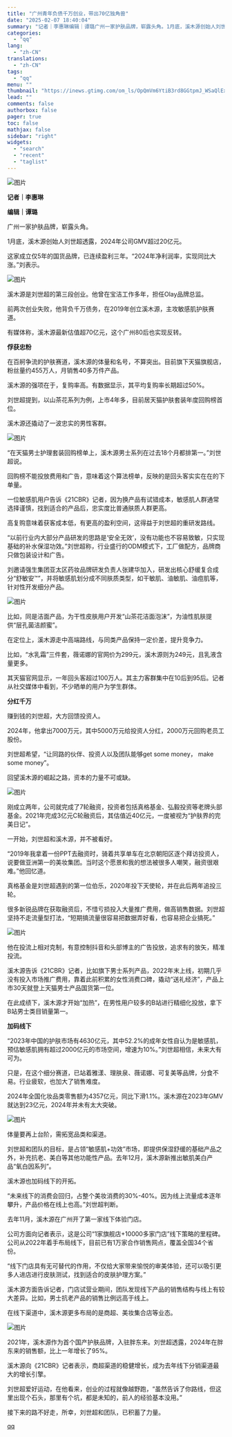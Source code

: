 ```yaml
---
title: "广州青年负债千万创业，带出70亿独角兽"
date: "2025-02-07 18:40:04"
summary: "记者｜李惠琳编辑｜谭璐广州一家护肤品牌，崭露头角。1月底，溪木源创始人刘世超透露，2024年公司GM..."
categories:
  - "qq"
lang:
  - "zh-CN"
translations:
  - "zh-CN"
tags:
  - "qq"
menu: ""
thumbnail: "https://inews.gtimg.com/om_ls/OpQmVm6YtiB3rd8GGtpmJ_WSaQlEx2zeRMXu_Vl8951YsAA_640360/0"
lead: ""
comments: false
authorbox: false
pager: true
toc: false
mathjax: false
sidebar: "right"
widgets:
  - "search"
  - "recent"
  - "taglist"
---
```


![图片](https://inews.gtimg.com/om_bt/O6X6q5XiN4-sz8wyGiN8q2yt6xgdJ_Xam7goTTI1K6-wYAA/641)

**记者｜李惠琳**

**编辑｜谭璐**

广州一家护肤品牌，崭露头角。

1月底，溪木源创始人刘世超透露，2024年公司GMV超过20亿元。

这家成立仅5年的国货品牌，已连续盈利三年。“2024年净利润率，实现同比大涨。”刘表示。

![图片](https://inews.gtimg.com/om_bt/OqFD9WaGZoJ8dE5Cx1LJdXSgs3vfAiIVowsJ9gY6QvchsAA/641)

溪木源是刘世超的第三段创业。他曾在宝洁工作多年，担任Olay品牌总监。

前两次创业失败，他背负千万债务，在2019年创立溪木源，主攻敏感肌护肤赛道。

有媒体称，溪木源最新估值超70亿元，这个广州80后也实现反转。

**俘获忠粉**

在百舸争流的护肤赛道，溪木源的体量和名号，不算突出。目前旗下天猫旗舰店，粉丝量约455万人，月销售40多万件产品。

溪木源的强项在于，复购率高。有数据显示，其平均复购率长期超过50%。

刘世超提到，以山茶花系列为例，上市4年多，目前居天猫护肤套装年度回购榜首位。

溪木源还撬动了一波忠实的男性客群。

![图片](https://inews.gtimg.com/om_bt/OUKR83bjnxSSX_D9wUln_QeqxLItZjTrkoes_cZZlKSPYAA/641)

“在天猫男士护理套装回购榜单上，溪木源男士系列在过去18个月都排第一。”刘世超说。

回购榜不能投放费用和广告，意味着这个算法榜单，反映的是回头客实实在在的下单量。

一位敏感肌用户告诉《21CBR》记者，因为换产品有试错成本，敏感肌人群通常选择谨慎，找到适合的产品后，忠实度比普通肤质人群更高。

高复购意味着获客成本低，有更高的盈利空间，这得益于刘世超的重研发路线。

“以前行业内大部分产品研发的思路是‘安全无效’，没有功能也不容易致敏，只实现基础的补水保湿功效。”刘世超称，行业盛行的ODM模式下，工厂做配方，品牌商只做包装设计和广告。

刘邀请强生集团亚太区药妆品牌研发负责人张建华加入，研发出核心舒缓复合成分“舒敏安™”，并将敏感肌划分成不同肤质类型，如干敏肌、油敏肌、油痘肌等，针对性开发细分产品。

![图片](https://inews.gtimg.com/om_bt/OhUBlPT3wkQikBysAcd3JUSX-eZPmWBLzVUVHNNgwT5SoAA/641)

比如，同是洁面产品，为干性皮肤用户开发“山茶花洁面泡沫”，为油性肌肤提供“层孔菌洁颜蜜”。

在定位上，溪木源走中高端路线，与同类产品保持一定价差，提升竞争力。

比如，“水乳霜”三件套，薇诺娜的官网价为299元，溪木源则为249元，且乳液含量更多。

其天猫官网显示，一年回头客超过100万人。其主力客群集中在10后到95后。记者从社交媒体中看到，不少晒单的用户为学生群体。

**分红千万**

赚到钱的刘世超，大方回馈投资人。

2024年，他拿出7000万元，其中5000万元给投资人分红，2000万元回购老员工股份。

刘世超希望，“让同路的伙伴、投资人以及团队能够get some money， make some money”。

回望溪木源的崛起之路，资本的力量不可或缺。

![图片](https://inews.gtimg.com/om_bt/OX5cKeDZKoUXZKGcoWjK1v2wSPfslxGK9DITmYknxB7McAA/641)

刚成立两年，公司就完成了7轮融资，投资者包括真格基金、弘毅投资等老牌头部基金。2021年完成3亿元C轮融资后，其估值近40亿元，一度被视为“护肤界的完美日记”。

一开始，刘世超和溪木源，并不被看好。

“2019年我拿着一份PPT去融资时，骑着共享单车在北京朝阳区逐个拜访投资人，说要做亚洲第一的美妆集团。当时这个愿景和我的想法被很多人嘲笑，融资很艰难。”他回忆道。

真格基金是刘世超遇到的第一位伯乐，2020年投下天使轮，并在此后两年追投三轮。

很多新锐品牌在获取融资后，不惜亏损投入大量推广费用，做高销售数据。刘世超坚持不走流量型打法，“短期搞流量很容易把数据弄好看，也容易把企业搞死。”

![图片](https://inews.gtimg.com/om_bt/OUHZYk-OPZ2-EpLzJ3lWaKMiej_TASGeWhVSTNapsIcgsAA/641)

他在投流上相对克制，有意控制抖音和头部博主的广告投放，追求有的放矢，精准投流。

溪木源告诉《21CBR》记者，比如旗下男士系列产品，2022年末上线，初期几乎没有投入市场推广费用，靠着此前积累的女性消费口碑，撬动“送礼经济”，产品上市30天就登上天猫男士产品国货第一位。

在此成绩下，溪木源才开始“加热”，在男性用户较多的B站进行精细化投放，拿下B站男士类目销量第一。

**加码线下**

“2023年中国的护肤市场有4630亿元，其中52.2%的成年女性自认为是敏感肌，预估敏感肌拥有超过2000亿元的市场空间，增速为10%。”刘世超相信，未来大有可为。

只是，在这个细分赛道，已站着雅漾、理肤泉、薇诺娜、可复美等品牌，分食不易。行业疲软，也加大了销售难度。

2024年全国化妆品类零售额为4357亿元，同比下滑1.1%。溪木源在2023年GMV就达到23亿元，2024年并未有太大突破。

![图片](https://inews.gtimg.com/om_bt/Oz9B7bxokaJTBmTQ1rrPcR4aTM2haG66xA9fsSF4_N_68AA/641)

体量要再上台阶，需拓宽品类和渠道。

刘世超和团队的目标，是占领“敏感肌+功效”市场，即提供保湿舒缓的基础产品之外，补充抗老、美白等其他功能性产品。去年12月，溪木源新推出敏肌美白产品“氧白因系列”。

溪木源也加码线下的开拓。

“未来线下的消费会回归，占整个美妆消费的30%-40%。因为线上流量成本逐年攀升，产品价格在线上也高。”刘世超判断。

去年11月，溪木源在广州开了第一家线下体验门店。

公司方面向记者表示，这是公司“1家旗舰店+10000多家门店”线下策略的里程碑。公司从2022年着手布局线下，目前已有1万家合作销售网点，覆盖全国34个省份。

“线下门店具有无可替代的作用，不仅给大家带来愉悦的审美体验，还可以吸引更多人进店进行皮肤测试，找到适合的皮肤护理方案。”

溪木源方面告诉记者，门店试营业期间，团队发现线下产品的销售结构与线上有较大差异。比如，男士抗老产品的销售比例远高于线上。

在线下渠道中，溪木源更多布局的是商超、美妆集合店等业态。

![图片](https://inews.gtimg.com/om_bt/OTlPht5lk_JWekzB5PW213VAq_UB-9yx0RTsbiDX1dvrYAA/641)

2021年，溪木源作为首个国产护肤品牌，入驻胖东来。刘世超透露，2024年在胖东来的销售额，比上一年增长了95%。

溪木源向《21CBR》记者表示，商超渠道的稳健增长，成为去年线下分销渠道最大的增长引擎。

刘世超爱好运动，在他看来，创业的过程就像越野跑，“虽然告诉了你路线，但这里出现个石头，那里有个坑，都是未知的，前人的经验基本没用。”

接下来的路不好走，所幸，刘世超和团队，已积蓄了力量。

[qq](https://new.qq.com/rain/a/20250207A07O2P00)
